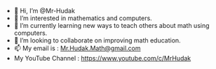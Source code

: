 - 👋 Hi, I’m @Mr-Hudak
- 👀 I’m interested in mathematics and computers.
- 🌱 I’m currently learning new ways to teach others about math using computers.
- 💞️ I’m looking to collaborate on improving math education.
- 📫 My email is : Mr.Hudak.Math@gmail.com
- My YouTube Channel : https://www.youtube.com/c/MrHudak

<!---
Mr-Hudak/Mr-Hudak is a ✨ special ✨ repository because its `README.md` (this file) appears on your GitHub profile.
You can click the Preview link to take a look at your changes.
--->

